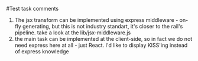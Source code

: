 #Test task comments
1. The jsx transform can be implemented using express middleware - on-fly generating, but this is not industry standart, it's closer to the rail's pipeline. take a look at the lib/jsx-middleware.js
2. the main task can be implemented at the client-side, so in fact we do not need express here at all - just React. I'd like to display KISS'ing instead of express knowledge  